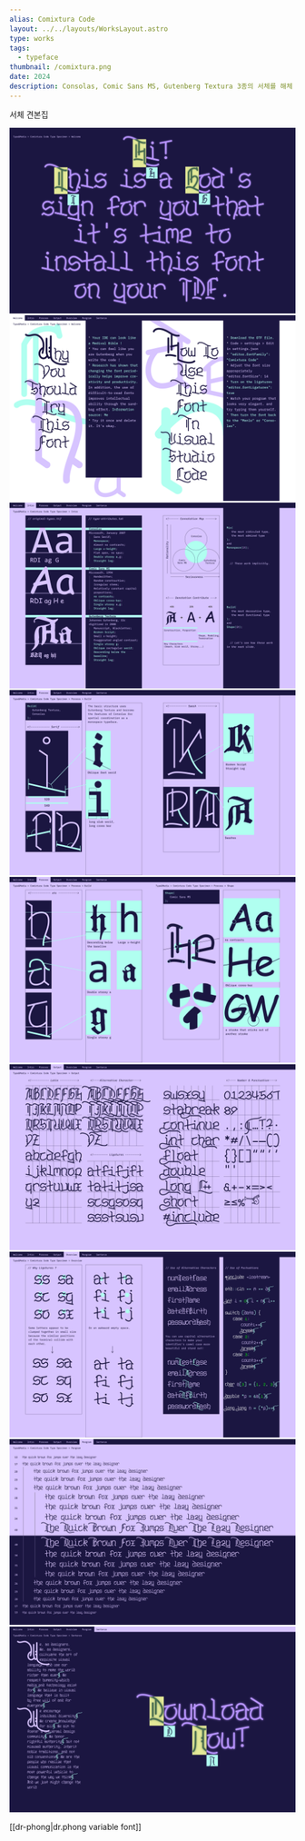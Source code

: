 ```yaml
---
alias: Comixtura Code
layout: ../../layouts/WorksLayout.astro
type: works
tags:
  - typeface
thumbnail: /comixtura.png
date: 2024
description: Consolas, Comic Sans MS, Gutenberg Textura 3종의 서체를 해체 후 결합하여 새로운 서체 Comixtura Code를 만들고 서체 견본집을 제작했습니다.
---
```

<figcaption>서체 견본집</figcaption>

![comixtura-code_1](../../assets/comixtura_code_1.png)
![comixtura-code_2](../../assets/comixtura_code_2.png)
![comixtura-code_3](../../assets/comixtura_code_3.png)
![comixtura-code_4](../../assets/comixtura_code_4.png)
![comixtura-code_5](../../assets/comixtura_code_5.png)
![comixtura-code_6](../../assets/comixtura_code_6.png)
![comixtura-code_7](../../assets/comixtura_code_7.png)
![comixtura-code_8](../../assets/comixtura_code_8.png)
![comixtura-code_9](../../assets/comixtura_code_9.png)

[[dr-phong|dr.phong variable font]]